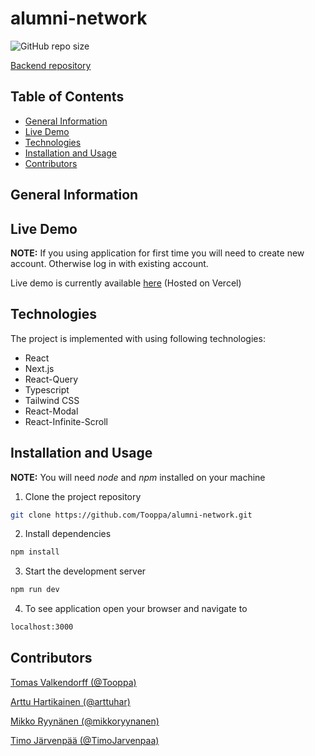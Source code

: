 # alumni-network

![GitHub repo size](https://img.shields.io/github/repo-size/Tooppa/alumni-network)

[Backend repository](https://github.com/fi-dotnet-alumni/AlumniNetworkAPI)

## Table of Contents

- [General Information](#general-information)
- [Live Demo](#live-demo)
- [Technologies](#technologies)
- [Installation and Usage](#installation-and-usage)
- [Contributors](#contributors)

## General Information

## Live Demo

**NOTE:** If you using application for first time you will need to create new account. Otherwise log in with existing account.

Live demo is currently available [here](alumni-network.vercel.app) (Hosted on Vercel)

## Technologies

The project is implemented with using following technologies:

- React
- Next.js
- React-Query
- Typescript
- Tailwind CSS
- React-Modal
- React-Infinite-Scroll

## Installation and Usage

**NOTE:** You will need _node_ and _npm_ installed on your machine

1. Clone the project repository

```sh
git clone https://github.com/Tooppa/alumni-network.git
```

2. Install dependencies

```sh
npm install
```

3. Start the development server

```sh
npm run dev
```

4. To see application open your browser and navigate to

```sh
localhost:3000
```

## Contributors

[Tomas Valkendorff (@Tooppa)](https://github.com/Tooppa)

[Arttu Hartikainen (@arttuhar)](https://github.com/arttuhar)

[Mikko Ryynänen (@mikkoryynanen)](https://github.com/mikkoryynanen)

[Timo Järvenpää (@TimoJarvenpaa)](https://github.com/TimoJarvenpaa)
